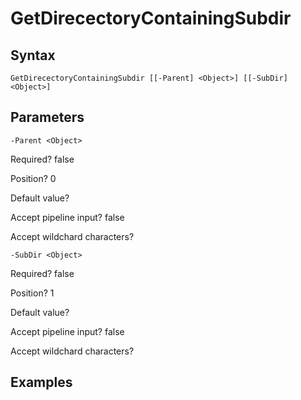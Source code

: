 

# GetDirecectoryContainingSubdir


## Syntax

    GetDirecectoryContainingSubdir [[-Parent] <Object>] [[-SubDir] <Object>]



## Parameters

    
    -Parent <Object>

Required?  false

Position? 0

Default value? 

Accept pipeline input? false

Accept wildchard characters? 
    
    
    -SubDir <Object>

Required?  false

Position? 1

Default value? 

Accept pipeline input? false

Accept wildchard characters? 
    

## Examples


